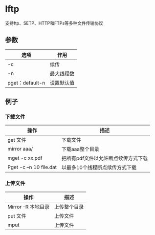# lftp
支持ftp、SETP、HTTP和FTPs等多种文件传输协议

## 参数

| 选项  |   作用|
|---|---|
|-c|续传|
|-n|最大线程数|
|pget：default-n|设置默认值|

## 例子
### 下载文件

|                 操作       |              描述                       |
| ---------------------- | ----------------------------------- |
| get 文件               | 下载文件                            |
| mirror aaa/            | 下载aaa整个目录                     |
| mget -c xx.pdf          | 把所有pdf文件以允许断点续传方式下载 |
| Pget -c –n 10 file.dat | 以最多10个线程断点续传方式下载      |

### 上传文件

| 操作               | 描述         |
| ------------------ | ------------ |
| Mirror –R 本地目录 | 上传整个目录 |
| put 文件           | 上传文件     |
| mput               | 上传文件     |
